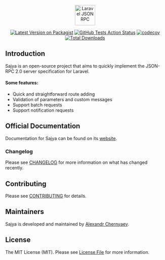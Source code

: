 <p align="center">
    <img src="https://sajya.github.io/assets/img/laravel-sajya.svg" height="64px;" alt="Laravel JSON RPC">
</p>


<p align="center">
    <a href="https://packagist.org/packages/sajya/server"><img src="https://img.shields.io/packagist/v/sajya/server.svg" alt="Latest Version on Packagist"></a>
<a href="https://github.com/sajya/server/actions?query=workflow%3Arun-tests+branch%3Amaster"><img src="https://img.shields.io/github/workflow/status/sajya/server/run-tests?label=tests" alt="GitHub Tests Action Status"></a>
<a href="https://codecov.io/gh/sajya/server"><img src="https://codecov.io/gh/sajya/server/branch/master/graph/badge.svg" alt="codecov"></a>
<a href="https://packagist.org/packages/sajya/server"><img src="https://img.shields.io/packagist/dt/sajya/server.svg" alt="Total Downloads"></a>
</p>


## Introduction

Sajya is an open-source project that aims to quickly implement the JSON-RPC 2.0 server specification for Laravel.

#### Some features:

- Quick and straightforward route adding
- Validation of parameters and custom messages
- Support batch requests
- Support notification requests

## Official Documentation

Documentation for Sajya can be found on its [website](https://sajya.github.io/).

### Changelog

Please see [CHANGELOG](CHANGELOG.md) for more information on what has changed recently.

## Contributing

Please see [CONTRIBUTING](CONTRIBUTING.md) for details.

## Maintainers

Sajya is developed and maintained by [Alexandr Chernyaev](https://github.com/tabuna).

## License

The MIT License (MIT). Please see [License File](LICENSE.md) for more information.
